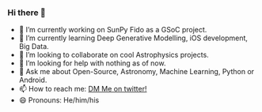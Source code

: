 ### Hi there 👋

<!--
**abhijeetmanhas/abhijeetmanhas** is a ✨ _special_ ✨ repository because its `README.md` (this file) appears on your GitHub profile.

Here are some ideas to get you started:
-->

- 🔭 I’m currently working on SunPy Fido as a GSoC project.
- 🌱 I’m currently learning Deep Generative Modelling, iOS development, Big Data.
- 👯 I’m looking to collaborate on cool Astrophysics projects.
- 🤔 I’m looking for help with nothing as of now.
- 💬 Ask me about Open-Source, Astronomy, Machine Learning, Python or Android.
- 📫 How to reach me: [DM Me on twitter!](https://twitter.com/astromanhas)
- 😄 Pronouns: He/him/his
<!--- ⚡ Fun fact: -->
